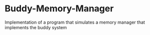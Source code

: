 # Buddy-Memory-Manager
Implementation of a program that simulates a memory manager that implements the buddy system
